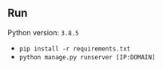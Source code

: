 ## Run

Python version: `3.8.5`

- `pip install -r requirements.txt`
- `python manage.py runserver [IP:DOMAIN]`
